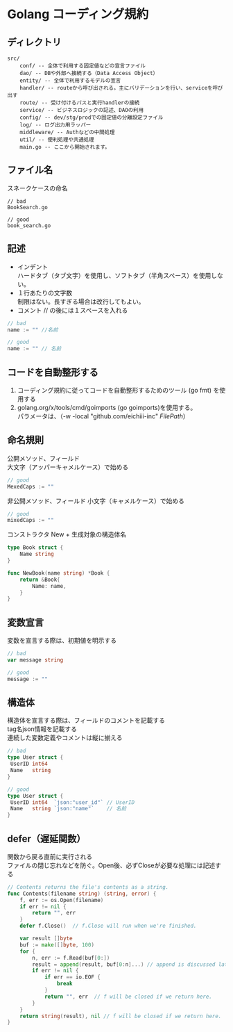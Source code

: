 # Golang コーディング規約

## ディレクトリ
```
src/
    conf/ -- 全体で利用する固定値などの宣言ファイル
    dao/ -- DBや外部へ接続する（Data Access Object）
    entity/ -- 全体で利用するモデルの宣言
    handler/ -- routeから呼び出される。主にバリデーションを行い、serviceを呼び出す
    route/ -- 受け付けるパスと実行handlerの接続
    service/ -- ビジネスロジックの記述、DAOの利用
    config/ -- dev/stg/prodでの固定値の分離設定ファイル
    log/ -- ログ出力用ラッパー
    middleware/ -- Authなどの中間処理
    util/ -- 便利処理や共通処理
    main.go -- ここから開始されます。
```

## ファイル名
スネークケースの命名
```
// bad
BookSearch.go

// good
book_search.go
```

## 記述
* インデント  
ハードタブ（タブ文字）を使用し、ソフトタブ（半角スペース）を使用しない。
* １行あたりの文字数  
制限はない。長すぎる場合は改行してもよい。
* コメント // の後には１スペースを入れる
```go
// bad
name := "" //名前

// good
name := "" // 名前
```

## コードを自動整形する
1. コーディング規約に従ってコードを自動整形するためのツール (go fmt) を使用する
2. golang.org/x/tools/cmd/goimports (go goimports)を使用する。  
パラメータは、（-w -local "github.com/eichiii-inc" $FilePath$）

## 命名規則
公開メソッド、フィールド  
大文字（アッパーキャメルケース）で始める
```Go
// good
MexedCaps := ""
```

非公開メソッド、フィールド 
小文字（キャメルケース）で始める
```Go
// good
mixedCaps := ""
```

コンストラクタ
New + 生成対象の構造体名
```Go
type Book struct {
	Name string
}

func NewBook(name string) *Book {
    return &Book{
		Name: name,
    }
}
```

## 変数宣言

変数を宣言する際は、初期値を明示する

```Go
// bad
var message string

// good
message := ""
```

## 構造体

構造体を宣言する際は、フィールドのコメントを記載する  
tag名json情報を記載する  
連続した変数定義やコメントは縦に揃える

```Go
// bad
type User struct {
 UserID int64
 Name   string
}

// good
type User struct {
 UserID int64  `json:"user_id"` // UserID
 Name   string `json:"name"`    // 名前
}
```

## defer（遅延関数）
関数から戻る直前に実行される  
ファイルの閉じ忘れなどを防ぐ。Open後、必ずCloseが必要な処理には記述する
```go
// Contents returns the file's contents as a string.
func Contents(filename string) (string, error) {
    f, err := os.Open(filename)
    if err != nil {
        return "", err
    }
    defer f.Close()  // f.Close will run when we're finished.

    var result []byte
    buf := make([]byte, 100)
    for {
        n, err := f.Read(buf[0:])
        result = append(result, buf[0:n]...) // append is discussed later.
        if err != nil {
            if err == io.EOF {
                break
            }
            return "", err  // f will be closed if we return here.
        }
    }
    return string(result), nil // f will be closed if we return here.
}
```